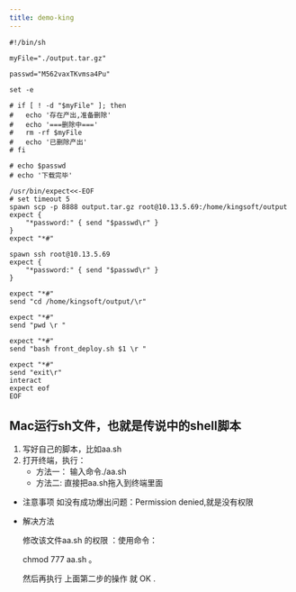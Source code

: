 ```yaml
---
title: demo-king
---
```

```shell
#!/bin/sh

myFile="./output.tar.gz"

passwd="M562vaxTKvmsa4Pu"

set -e

# if [ ! -d "$myFile" ]; then
# 	echo '存在产出,准备删除'
# 	echo '===删除中==='
# 	rm -rf $myFile
# 	echo '已删除产出'
# fi

# echo $passwd
# echo '下载完毕'

/usr/bin/expect<<-EOF
# set timeout 5
spawn scp -p 8888 output.tar.gz root@10.13.5.69:/home/kingsoft/output
expect {
    "*password:" { send "$passwd\r" }
}
expect "*#"

spawn ssh root@10.13.5.69
expect {
    "*password:" { send "$passwd\r" }
}

expect "*#"
send "cd /home/kingsoft/output/\r"

expect "*#"
send "pwd \r "

expect "*#"
send "bash front_deploy.sh $1 \r "

expect "*#"
send "exit\r"
interact 
expect eof
EOF
```

## Mac运行sh文件，也就是传说中的shell脚本
1. 写好自己的脚本，比如aa.sh
2. 打开终端，执行： 
    - 方法一： 输入命令./aa.sh
    - 方法二: 直接把aa.sh拖入到终端里面

- 注意事项
    如没有成功爆出问题：Permission denied,就是没有权限

- 解决方法

    修改该文件aa.sh 的权限 ：使用命令： 

    chmod 777 aa.sh 。

    然后再执行 上面第二步的操作 就 OK .